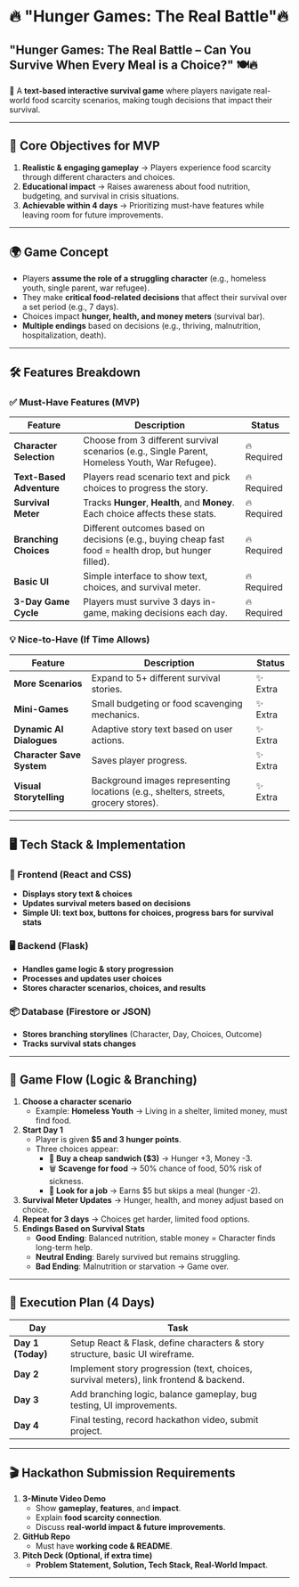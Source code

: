 # **🔥 "Hunger Games: The Real Battle"🔥**  
## **"Hunger Games: The Real Battle – Can You Survive When Every Meal is a Choice?"** 🍽️🔥
🚀 A **text-based interactive survival game** where players navigate real-world food scarcity scenarios, making tough decisions that impact their survival.  

---

## **🎯 Core Objectives for MVP**
1. **Realistic & engaging gameplay** → Players experience food scarcity through different characters and choices.  
2. **Educational impact** → Raises awareness about food nutrition, budgeting, and survival in crisis situations.  
3. **Achievable within 4 days** → Prioritizing must-have features while leaving room for future improvements.  

---

## **🌍 Game Concept**
- Players **assume the role of a struggling character** (e.g., homeless youth, single parent, war refugee).  
- They make **critical food-related decisions** that affect their survival over a set period (e.g., 7 days).  
- Choices impact **hunger, health, and money meters** (survival bar).  
- **Multiple endings** based on decisions (e.g., thriving, malnutrition, hospitalization, death).  

---

## **🛠️ Features Breakdown**  
### **✅ Must-Have Features (MVP)**
| Feature | Description | Status |
|---|---|---|
| **Character Selection** | Choose from 3 different survival scenarios (e.g., Single Parent, Homeless Youth, War Refugee). | 🔥 Required |
| **Text-Based Adventure** | Players read scenario text and pick choices to progress the story. | 🔥 Required |
| **Survival Meter** | Tracks **Hunger**, **Health**, and **Money**. Each choice affects these stats. | 🔥 Required |
| **Branching Choices** | Different outcomes based on decisions (e.g., buying cheap fast food = health drop, but hunger filled). | 🔥 Required |
| **Basic UI** | Simple interface to show text, choices, and survival meter. | 🔥 Required |
| **3-Day Game Cycle** | Players must survive 3 days in-game, making decisions each day. | 🔥 Required |

### **💡 Nice-to-Have (If Time Allows)**
| Feature | Description | Status |
|---|---|---|
| **More Scenarios** | Expand to 5+ different survival stories. | ✨ Extra |
| **Mini-Games** | Small budgeting or food scavenging mechanics. | ✨ Extra |
| **Dynamic AI Dialogues** | Adaptive story text based on user actions. | ✨ Extra |
| **Character Save System** | Saves player progress. | ✨ Extra |
| **Visual Storytelling** | Background images representing locations (e.g., shelters, streets, grocery stores). | ✨ Extra |

---

## **🖥️ Tech Stack & Implementation**
### **🚀 Frontend (React and CSS)**
- **Displays story text & choices**  
- **Updates survival meters based on decisions**  
- **Simple UI: text box, buttons for choices, progress bars for survival stats**  

### **🖥️ Backend (Flask)**
- **Handles game logic & story progression**  
- **Processes and updates user choices**  
- **Stores character scenarios, choices, and results**  

### **📦 Database (Firestore or JSON)**
- **Stores branching storylines** (Character, Day, Choices, Outcome)  
- **Tracks survival stats changes**  

---

## **📝 Game Flow (Logic & Branching)**
1. **Choose a character scenario**  
   - Example: **Homeless Youth** → Living in a shelter, limited money, must find food.  
2. **Start Day 1**  
   - Player is given **$5 and 3 hunger points**.  
   - Three choices appear:  
     - 🥪 **Buy a cheap sandwich ($3)** → Hunger +3, Money -3.  
     - 🗑️ **Scavenge for food** → 50% chance of food, 50% risk of sickness.  
     - 🚶 **Look for a job** → Earns $5 but skips a meal (hunger -2).  
3. **Survival Meter Updates** → Hunger, health, and money adjust based on choice.  
4. **Repeat for 3 days** → Choices get harder, limited food options.  
5. **Endings Based on Survival Stats**  
   - **Good Ending**: Balanced nutrition, stable money = Character finds long-term help.  
   - **Neutral Ending**: Barely survived but remains struggling.  
   - **Bad Ending**: Malnutrition or starvation → Game over.  

---

## **📅 Execution Plan (4 Days)**
| Day | Task |
|---|---|
| **Day 1 (Today)** | Setup React & Flask, define characters & story structure, basic UI wireframe. |
| **Day 2** | Implement story progression (text, choices, survival meters), link frontend & backend. |
| **Day 3** | Add branching logic, balance gameplay, bug testing, UI improvements. |
| **Day 4** | Final testing, record hackathon video, submit project. |

---

## **🎬 Hackathon Submission Requirements**
1. **3-Minute Video Demo**  
   - Show **gameplay**, **features**, and **impact**.  
   - Explain **food scarcity connection**.  
   - Discuss **real-world impact & future improvements**.  
2. **GitHub Repo**  
   - Must have **working code & README**.  
3. **Pitch Deck (Optional, if extra time)**  
   - **Problem Statement, Solution, Tech Stack, Real-World Impact**.  

---
